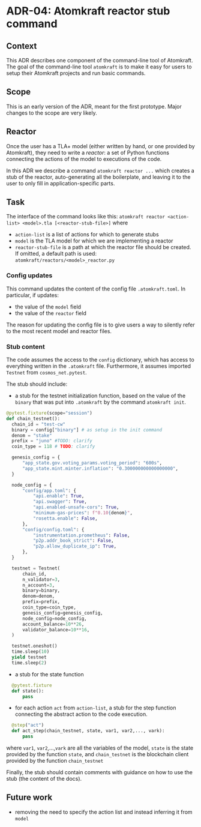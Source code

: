 # ADR-04: Atomkraft reactor stub command

## Context
This ADR describes one component of the command-line tool of Atomkraft.
The goal of the command-line tool `atomkraft` is to make it easy for users to setup their Atomkraft projects
and run basic commands.

## Scope
This is an early version of the ADR, meant for the first prototype.
Major changes to the scope are very likely.

## Reactor

Once the user has a TLA+ model (either written by hand, or one provided by Atomkraft), they need to write a *reactor*: 
a set of Python functions connecting the actions of the model to executions of the code.

In this ADR we describe a command `atomkraft reactor ...` which creates a stub of the reactor, 
auto-generating all the boilerplate, and leaving it to the user to only fill in application-specific parts.

## Task

The interface of the command looks like this: 
`atomkraft reactor <action-list> <model>.tla [<reactor-stub-file>]`
where
 - `action-list` is a list of actions for which to generate stubs
 - `model` is the TLA model for which we are implementing a reactor
 - `reactor-stub-file` is a path at which the reactor file should be created. 
 If omitted, a default path is used: `atomkraft/reactors/<model>_reactor.py`

 ### Config updates
 This command updates the content of the config file `.atomkraft.toml`.
 In particular, if updates:
  - the value of the `model` field
  - the value of the `reactor` field

The reason for updating the config file is to give users a way to silently refer to the most recent model and reactor files.


### Stub content
The code assumes the access to the `config` dictionary, which has access to everything written in the `.atomkraft` file.
Furthermore, it assumes imported `Testnet` from `cosmos_net.pytest`.

 The stub should include:

 - a stub for the testnet initialization function, based on the value of the `binary` that was put into `.atomkraft` by the command `atomkraft init`.
 
  ```python
@pytest.fixture(scope="session")
def chain_testnet():
    chain_id = "test-cw"
    binary = config["binary"] # as setup in the init command
    denom = "stake"
    prefix = "juno" #TODO: clarify
    coin_type = 118 # TODO: clarify

    genesis_config = {
        "app_state.gov.voting_params.voting_period": "600s",
        "app_state.mint.minter.inflation": "0.300000000000000000",
    }

    node_config = {
        "config/app.toml": {
            "api.enable": True,
            "api.swagger": True,
            "api.enabled-unsafe-cors": True,
            "minimum-gas-prices": f"0.10{denom}",
            "rosetta.enable": False,
        },
        "config/config.toml": {
            "instrumentation.prometheus": False,
            "p2p.addr_book_strict": False,
            "p2p.allow_duplicate_ip": True,
        },
    }

    testnet = Testnet(
        chain_id,
        n_validator=3,
        n_account=3,
        binary=binary,
        denom=denom,
        prefix=prefix,
        coin_type=coin_type,
        genesis_config=genesis_config,
        node_config=node_config,
        account_balance=10**26,
        validator_balance=10**16,
    )

    testnet.oneshot()
    time.sleep(10)
    yield testnet
    time.sleep(2)
 ```
 
  - a stub for the state function
  ```python
    @pytest.fixture
    def state():
        pass

  ```

  - for each action `act` from `action-list`, a stub for the step function connecting the abstract action to the code execution.

  ```python
    @step("act")
    def act_step(chain_testnet, state, var1, var2,..., vark):
        pass
  ```
  where `var1`, `var2`,...,`vark` are all the variables of the model, `state` is the state provided by the function `state`, and `chain_testnet` is the blockchain client provided by the function `chain_testnet`


  Finally, the stub should contain comments with guidance on how to use the stub 
  (the content of the docs).

  ## Future work
   - removing the need to specify the action list and instead inferring it from `model`